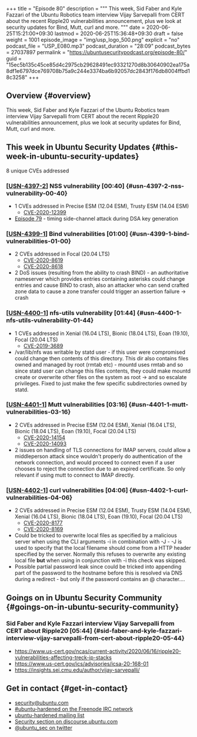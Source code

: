 +++
title = "Episode 80"
description = """
  This week, Sid Faber and Kyle Fazzari of the Ubuntu Robotics team interview
  Vijay Sarvepalli from CERT about the recent Ripple20 vulnerabilities
  announcement, plus we look at security updates for Bind, Mutt, curl and
  more.
  """
date = 2020-06-25T15:21:00+09:30
lastmod = 2020-06-25T15:36:48+09:30
draft = false
weight = 1001
episode_image = "img/usp_logo_500.png"
explicit = "no"
podcast_file = "USP_E080.mp3"
podcast_duration = "28:09"
podcast_bytes = 27037897
permalink = "https://ubuntusecuritypodcast.org/episode-80/"
guid = "15ec5b135c45ce85d4c2975cb29628491ec93321270d8b30640902ea175a8df1e6797dce769708b75a9c244e3374ba6b92057dc2843f176db8004ffbd18c3258"
+++

## Overview {#overview}

This week, Sid Faber and Kyle Fazzari of the Ubuntu Robotics team interview
Vijay Sarvepalli from CERT about the recent Ripple20 vulnerabilities
announcement, plus we look at security updates for Bind, Mutt, curl and
more.


## This week in Ubuntu Security Updates {#this-week-in-ubuntu-security-updates}

8 unique CVEs addressed


### [[USN-4397-2](https://usn.ubuntu.com/4397-2/)] NSS vulnerability [00:40] {#usn-4397-2-nss-vulnerability-00-40}

-   1 CVEs addressed in Precise ESM (12.04 ESM), Trusty ESM (14.04 ESM)
    -   [CVE-2020-12399](https://people.canonical.com/~ubuntu-security/cve/CVE-2020-12399)
-   [Episode 79](https://ubuntusecuritypodcast.org/episode-79/) - timing side-channel attack during DSA key generation


### [[USN-4399-1](https://usn.ubuntu.com/4399-1/)] Bind vulnerabilities [01:00] {#usn-4399-1-bind-vulnerabilities-01-00}

-   2 CVEs addressed in Focal (20.04 LTS)
    -   [CVE-2020-8619](https://people.canonical.com/~ubuntu-security/cve/CVE-2020-8619)
    -   [CVE-2020-8618](https://people.canonical.com/~ubuntu-security/cve/CVE-2020-8618)
-   2 DoS issues (resulting from the ability to crash BIND) - an
    authoritative nameserver which provides entries containing asterisks
    could change entries and cause BIND to crash, also an attacker who can
    send crafted zone data to cause a zone transfer could trigger an
    assertion failure -> crash


### [[USN-4400-1](https://usn.ubuntu.com/4400-1/)] nfs-utils vulnerability [01:44] {#usn-4400-1-nfs-utils-vulnerability-01-44}

-   1 CVEs addressed in Xenial (16.04 LTS), Bionic (18.04 LTS), Eoan (19.10), Focal (20.04 LTS)
    -   [CVE-2019-3689](https://people.canonical.com/~ubuntu-security/cve/CVE-2019-3689)
-   /var/lib/nfs was writable by statd user - if this user were compromised
    could change then contents of this directory. This dir also contains
    files owned and managed by root (rmtab etc) - mountd uses rmtab and so
    since statd user can change this files contents, they could make mountd
    create or overwrite other files on the system as root -> and so escalate
    privileges. Fixed to just make the few specific subdirectories owned by
    statd.


### [[USN-4401-1](https://usn.ubuntu.com/4401-1/)] Mutt vulnerabilities [03:16] {#usn-4401-1-mutt-vulnerabilities-03-16}

-   2 CVEs addressed in Precise ESM (12.04 ESM), Xenial (16.04 LTS), Bionic (18.04 LTS), Eoan (19.10), Focal (20.04 LTS)
    -   [CVE-2020-14154](https://people.canonical.com/~ubuntu-security/cve/CVE-2020-14154)
    -   [CVE-2020-14093](https://people.canonical.com/~ubuntu-security/cve/CVE-2020-14093)
-   2 issues on handling of TLS connections for IMAP servers, could allow a
    middleperson attack since wouldn't properly do authentication of the
    network connection, and would proceed to connect even if a user chooses
    to reject the connection due to an expired certificate. So only relevant
    if using mutt to connect to IMAP directly.


### [[USN-4402-1](https://usn.ubuntu.com/4402-1/)] curl vulnerabilities [04:06] {#usn-4402-1-curl-vulnerabilities-04-06}

-   2 CVEs addressed in Precise ESM (12.04 ESM), Trusty ESM (14.04 ESM), Xenial (16.04 LTS), Bionic (18.04 LTS), Eoan (19.10), Focal (20.04 LTS)
    -   [CVE-2020-8177](https://people.canonical.com/~ubuntu-security/cve/CVE-2020-8177)
    -   [CVE-2020-8169](https://people.canonical.com/~ubuntu-security/cve/CVE-2020-8169)
-   Could be tricked to overwrite local files as
    specified by a malicious server when using the CLI arguments -i in
    combination with -J - -J is used to specify that the local filename
    should come from a HTTP header specified by the server. Normally this
    refuses to overwrite any existing local file **but** when using in
    conjunction with -i this check was skipped.
-   Possible partial password leak since could be tricked into appending part
    of the password to the hostname before this is resolved via DNS during a
    redirect - but only if the password contains an @ character....


## Goings on in Ubuntu Security Community {#goings-on-in-ubuntu-security-community}


### Sid Faber and Kyle Fazzari interview Vijay Sarvepalli from CERT about Ripple20 [05:44] {#sid-faber-and-kyle-fazzari-interview-vijay-sarvepalli-from-cert-about-ripple20-05-44}

-   <https://www.us-cert.gov/ncas/current-activity/2020/06/16/ripple20-vulnerabilities-affecting-treck-ip-stacks>
-   <https://www.us-cert.gov/ics/advisories/icsa-20-168-01>
-   <https://insights.sei.cmu.edu/author/vijay-sarvepalli/>


## Get in contact {#get-in-contact}

-   [security@ubuntu.com](mailto:security@ubuntu.com)
-   [#ubuntu-hardened on the Freenode IRC network](http://webchat.freenode.net/#ubuntu-hardened)
-   [ubuntu-hardened mailing list](https://lists.ubuntu.com/mailman/listinfo/ubuntu-hardened)
-   [Security section on discourse.ubuntu.com](https://discourse.ubuntu.com/c/security)
-   [@ubuntu\_sec on twitter](https://twitter.com/ubuntu%5Fsec)
